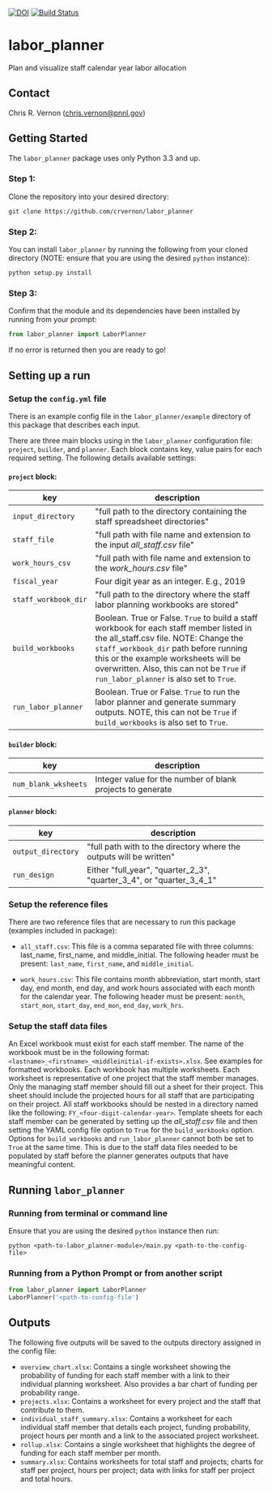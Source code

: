 [![DOI](https://zenodo.org/badge/192757129.svg)](https://zenodo.org/badge/latestdoi/192757129)
[![Build Status](https://travis-ci.org/crvernon/labor_planner.svg?branch=master)](https://travis-ci.org/crvernon/labor_planner)

# labor_planner
Plan and visualize staff calendar year labor allocation

## Contact
Chris R. Vernon (chris.vernon@pnnl.gov)

## Getting Started
The `labor_planner` package uses only Python 3.3 and up.

### Step 1:
Clone the repository into your desired directory:

`git clone https://github.com/crvernon/labor_planner`

### Step 2:
You can install `labor_planner` by running the following from your cloned directory (NOTE: ensure that you are using the desired `python` instance):

`python setup.py install`

### Step 3:
Confirm that the module and its dependencies have been installed by running from your prompt:

```python
from labor_planner import LaborPlanner
```

If no error is returned then you are ready to go!

## Setting up a run

### Setup the `config.yml` file
There is an example config file in the `labor_planner/example` directory of this package that describes each input.

There are three main blocks using in the `labor_planner` configuration file:  `project`, `builder`, and `planner`.  Each block contains key, value pairs for each required setting.  The following details available settings:

#### `project` block:

| key | description |
| -- | -- |
| `input_directory` | "full path to the directory containing the staff spreadsheet directories" |
| `staff_file` | "full path with file name and extension to the input _all_staff.csv_ file" |
| `work_hours_csv` | "full path with file name and extension to the _work_hours.csv_ file" |
| `fiscal_year` | Four digit year as an integer. E.g., 2019 |
| `staff_workbook_dir` | "full path to the directory where the staff labor planning workbooks are stored" |
| `build_workbooks` | Boolean.  True or False.  `True` to build a staff workbook for each staff member listed in the all_staff.csv file.  NOTE:  Change the `staff_workbook_dir` path before running this or the example worksheets will be overwritten. Also, this can not be `True` if `run_labor_planner` is also set to `True`. |
| `run_labor_planner` | Boolean.  True or False.  `True` to run the labor planner and generate summary outputs.  NOTE, this can not be `True` if `build_workbooks` is also set to `True`. |

#### `builder` block:

| key | description |
| -- | -- |
| `num_blank_wksheets` | Integer value for the number of blank projects to generate |

#### `planner` block:

| key | description |
| -- | -- |
| `output_directory` | "full path with to the directory where the outputs will be written" |
| `run_design` | Either "full_year", "quarter_2_3", "quarter_3_4", or "quarter_3_4_1" |

### Setup the reference files
There are two reference files that are necessary to run this package (examples included in package):

- `all_staff.csv`:  This file is a comma separated file with three columns:  last_name, first_name, and middle_initial.  The following header must be present:  `last_name`, `first_name`, and `middle_initial`.

- `work_hours.csv`:  This file contains month abbreviation, start month, start day, end month, end day, and work hours associated with each month for the calendar year.  The following header must be present:  `month`, `start_mon`, `start_day`, `end_mon`, `end_day`, `work_hrs`.

### Setup the staff data files
An Excel workbook must exist for each staff member.  The name of the workbook must be in the following format: `<lastname>_<firstname>_<middleinitial-if-exists>.xlsx`.  See examples for formatted workbooks.  Each workbook has multiple worksheets.  Each worksheet is representative of one project that the staff member manages.  Only the managing staff member should fill out a sheet for their project.  This sheet should include the projected hours for all staff that are participating on their project.  All staff workbooks should be nested in a directory named like the following: `FY_<four-digit-calendar-year>`.  Template sheets for each staff member can be generated by setting up the _all_staff.csv_ file and then setting the YAML config file option to `True` for the `build_workbooks` option.  Options for `build_workbooks` and `run_labor_planner` cannot both be set to `True` at the same time.  This is due to the staff data files needed to be populated by staff before the planner generates outputs that have meaningful content.

## Running `labor_planner`

### Running from terminal or command line
Ensure that you are using the desired `python` instance then run:

`python <path-to-labor_planner-module>/main.py <path-to-the-config-file>`

### Running from a Python Prompt or from another script

```python
from labor_planner import LaborPlanner
LaborPlanner('<path-to-config-file')
```

## Outputs
The following five outputs will be saved to the outputs directory assigned in the config file:
- `overview_chart.xlsx`:  Contains a single worksheet showing the probability of funding for each staff member with a link to their individual planning worksheet. Also provides a bar chart of funding per probability range.
- `projects.xlsx`:  Contains a worksheet for every project and the staff that contribute to them.
- `individual_staff_summary.xlsx`:  Contains a worksheet for each individual staff member that details each project, funding probability, project hours per month and a link to the associated project worksheet.
- `rollup.xlsx`:  Contains a single worksheet that highlights the degree of funding for each staff member per month.
- `summary.xlsx`:  Contains worksheets for total staff and projects; charts for staff per project, hours per project; data with links for staff per project and total hours.
